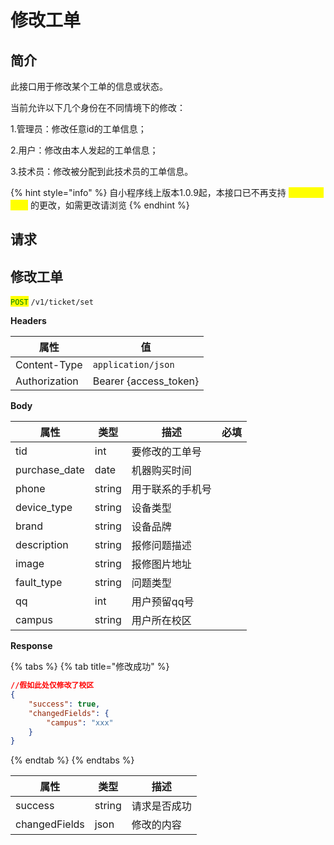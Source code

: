 # 修改工单

## 简介

此接口用于修改某个工单的信息或状态。

当前允许以下几个身份在不同情境下的修改：

1.管理员：修改任意id的工单信息；

2.用户：修改由本人发起的工单信息；

3.技术员：修改被分配到此技术员的工单信息。

{% hint style="info" %}
自小程序线上版本1.0.9起，本接口已不再支持 <mark style="color:yellow;">**工单分配信息**</mark> 的更改，如需更改请浏览&#x20;
{% endhint %}

## &#x20;请求

## 修改工单

<mark style="color:green;">`POST`</mark> `/v1/ticket/set`

**Headers**

| 属性            | 值                      |
| ------------- | ---------------------- |
| Content-Type  | `application/json`     |
| Authorization | Bearer {access\_token} |

**Body**

| 属性             | 类型     | 描述       | 必填 |
| -------------- | ------ | -------- | -- |
| tid            | int    | 要修改的工单号  |    |
| purchase\_date | date   | 机器购买时间   |    |
| phone          | string | 用于联系的手机号 |    |
| device\_type   | string | 设备类型     |    |
| brand          | string | 设备品牌     |    |
| description    | string | 报修问题描述   |    |
| image          | string | 报修图片地址   |    |
| fault\_type    | string | 问题类型     |    |
| qq             | int    | 用户预留qq号  |    |
| campus         | string | 用户所在校区   |    |

**Response**

{% tabs %}
{% tab title="修改成功" %}
```json
//假如此处仅修改了校区
{
	"success": true,
	"changedFields": {
		"campus": "xxx"
	}
}
```
{% endtab %}
{% endtabs %}

| 属性            | 类型     | 描述     |
| ------------- | ------ | ------ |
| success       | string | 请求是否成功 |
| changedFields | json   | 修改的内容  |

